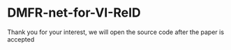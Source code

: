 # DMFR-net-for-VI-ReID

Thank you for your interest, we will open the source code after the paper is accepted
